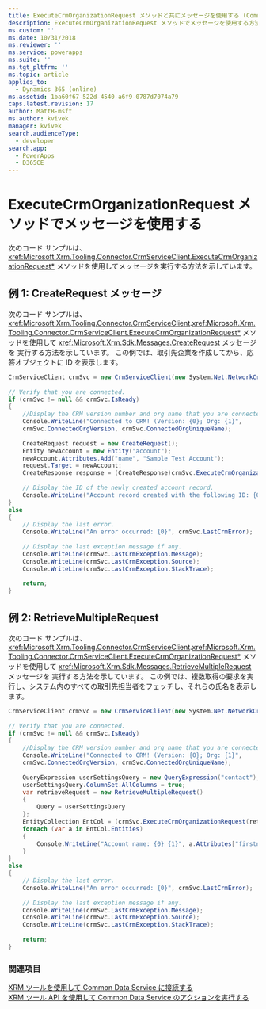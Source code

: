 ```yaml
---
title: ExecuteCrmOrganizationRequest メソッドと共にメッセージを使用する (Common Data Service) | Microsoft Docs
description: ExecuteCrmOrganizationRequest メソッドでメッセージを使用する方法について説明します。 サンプルは、CrmServiceClient.String) メソッドを使用して CreateRequest および RetrieveMultipleRequest メッセージを実行する方法について示しています。
ms.custom: ''
ms.date: 10/31/2018
ms.reviewer: ''
ms.service: powerapps
ms.suite: ''
ms.tgt_pltfrm: ''
ms.topic: article
applies_to:
  - Dynamics 365 (online)
ms.assetid: 1ba60f67-522d-4540-a6f9-0787d7074a79
caps.latest.revision: 17
author: MattB-msft
ms.author: kvivek
manager: kvivek
search.audienceType:
  - developer
search.app:
  - PowerApps
  - D365CE
---
```

# <a name="use-messages-with-the-executecrmorganizationrequest-method"></a>ExecuteCrmOrganizationRequest メソッドでメッセージを使用する

<!-- TODO:
In addition to using the <xref:Microsoft.Xrm.Sdk.IOrganizationService>.<xref:Microsoft.Xrm.Sdk.IOrganizationService.Execute*> method, you can now use the <xref:Microsoft.Xrm.Tooling.Connector.CrmServiceClient>.<xref:Microsoft.Xrm.Tooling.Connector.CrmServiceClient.ExecuteCrmOrganizationRequest*> method to execute the xRM and Common Data Service Customer Engagement messages. Similar to the <xref:Microsoft.Xrm.Sdk.IOrganizationService.Execute*> method, the <xref:Microsoft.Xrm.Tooling.Connector.CrmServiceClient.ExecuteCrmOrganizationRequest*> method takes a message request class as a parameter and returns a message response class. For a list of messages that you can execute using the <xref:Microsoft.Xrm.Tooling.Connector.CrmServiceClient>.<xref:Microsoft.Xrm.Tooling.Connector.CrmServiceClient.ExecuteCrmOrganizationRequest*> method, see [xRM Messages in the Organization Service](../org-service/xrm-messages-organization-service.md) and [Common Data Service Messages in the Organization Service](../org-service/organization-service-messages.md).   -->
  
 次のコード サンプルは、<xref:Microsoft.Xrm.Tooling.Connector.CrmServiceClient.ExecuteCrmOrganizationRequest*> メソッドを使用してメッセージを実行する方法を示しています。  
  
## <a name="example-1-createrequest-message"></a>例 1: CreateRequest メッセージ  

 次のコード サンプルは、<xref:Microsoft.Xrm.Tooling.Connector.CrmServiceClient>.<xref:Microsoft.Xrm.Tooling.Connector.CrmServiceClient.ExecuteCrmOrganizationRequest*> メソッドを使用して <xref:Microsoft.Xrm.Sdk.Messages.CreateRequest> メッセージを 実行する方法を示しています。 この例では、取引先企業を作成してから、応答オブジェクトに ID を表示します。  
  
```csharp 
CrmServiceClient crmSvc = new CrmServiceClient(new System.Net.NetworkCredential("<UserName>", "<Password>", "<Domain>"),"<Server>", "<Port>", "<OrgName>");  
  
// Verify that you are connected.  
if (crmSvc != null && crmSvc.IsReady)  
{  
    //Display the CRM version number and org name that you are connected to.  
    Console.WriteLine("Connected to CRM! (Version: {0}; Org: {1}",   
    crmSvc.ConnectedOrgVersion, crmSvc.ConnectedOrgUniqueName);  
  
    CreateRequest request = new CreateRequest();  
    Entity newAccount = new Entity("account");  
    newAccount.Attributes.Add("name", "Sample Test Account");  
    request.Target = newAccount;  
    CreateResponse response = (CreateResponse)crmSvc.ExecuteCrmOrganizationRequest(request);  
  
    // Display the ID of the newly created account record.  
    Console.WriteLine("Account record created with the following ID: {0}", response.id.ToString());  
}  
else  
{  
    // Display the last error.  
    Console.WriteLine("An error occurred: {0}", crmSvc.LastCrmError);  
  
    // Display the last exception message if any.  
    Console.WriteLine(crmSvc.LastCrmException.Message);  
    Console.WriteLine(crmSvc.LastCrmException.Source);  
    Console.WriteLine(crmSvc.LastCrmException.StackTrace);  
  
    return;  
}  
```  
  
## <a name="example-2-retrievemultiplerequest"></a>例 2: RetrieveMultipleRequest  

 次のコード サンプルは、<xref:Microsoft.Xrm.Tooling.Connector.CrmServiceClient>.<xref:Microsoft.Xrm.Tooling.Connector.CrmServiceClient.ExecuteCrmOrganizationRequest*> メソッドを使用して <xref:Microsoft.Xrm.Sdk.Messages.RetrieveMultipleRequest> メッセージを 実行する方法を示しています。 この例では、複数取得の要求を実行し、システム内のすべての取引先担当者をフェッチし、それらの氏名を表示します。  
  
```csharp  
CrmServiceClient crmSvc = new CrmServiceClient(new System.Net.NetworkCredential("<UserName>", "<Password>", "<Domain>"),"<Server>", "<Port>", "<OrgName>");  
  
// Verify that you are connected.  
if (crmSvc != null && crmSvc.IsReady)  
{  
    //Display the CRM version number and org name that you are connected to.  
    Console.WriteLine("Connected to CRM! (Version: {0}; Org: {1}",   
    crmSvc.ConnectedOrgVersion, crmSvc.ConnectedOrgUniqueName);  
  
    QueryExpression userSettingsQuery = new QueryExpression("contact");  
    userSettingsQuery.ColumnSet.AllColumns = true;  
    var retrieveRequest = new RetrieveMultipleRequest()  
    {  
        Query = userSettingsQuery  
    };  
    EntityCollection EntCol = (crmSvc.ExecuteCrmOrganizationRequest(retrieveRequest) as RetrieveMultipleResponse).EntityCollection;  
    foreach (var a in EntCol.Entities)  
    {  
        Console.WriteLine("Account name: {0} {1}", a.Attributes["firstname"], a.Attributes["lastname"]);  
    }  
}  
else  
{  
    // Display the last error.  
    Console.WriteLine("An error occurred: {0}", crmSvc.LastCrmError);  
  
    // Display the last exception message if any.  
    Console.WriteLine(crmSvc.LastCrmException.Message);  
    Console.WriteLine(crmSvc.LastCrmException.Source);  
    Console.WriteLine(crmSvc.LastCrmException.StackTrace);  
  
    return;  
}  
```  
  
### <a name="see-also"></a>関連項目  

<!-- TODO:
[Use Messages (Request and Response Classes) with the Execute Method](../org-service/use-messages-request-response-classes-execute-method.md)<br /> -->
[XRM ツールを使用して Common Data Service に接続する](use-crmserviceclient-constructors-connect.md)<br />
[XRM ツール API を使用して Common Data Service のアクションを実行する](use-xrm-tooling-execute-actions.md)
